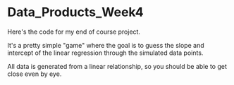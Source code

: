 # Data_Products_Week4

Here's the code for my end of course project.

It's a pretty simple "game" where the goal is to guess the slope and intercept of the linear regression through the simulated data points.

All data is generated from a linear relationship, so you should be able to get close even by eye.
